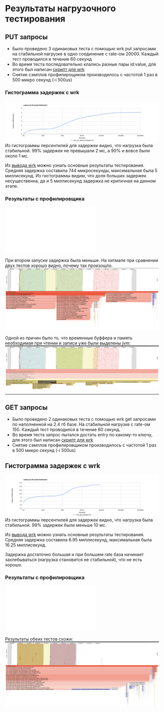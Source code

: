 # Результаты нагрузочного тестирования 
## PUT запросы
* Было проведено 3 одинаковых теста с помощью wrk put запросами на стабильной нагрузке в одно соединение с rate-ом 20000. Каждый тест проводился в течение 60 секунд
* Во время теста последовательно клались разные пары id:value, для этого был написан [скрипт для wrk](./wrk/put/put_script.lua)
* Снятие сэмплов профилирощиком производилось с частотой 1 раз в 500 микро секунд (-i 500us)

### Гистограмма задержек с wrk
![](./wrk/put/wrk_put_histogram.png)
Из гистограммы персентилей для задержек видно, что нагрузка была стабильной. 99% задержек не превышали 2 мс, а 90% и вовсе были около 1 мс. 

Из [вывода wrk](./wrk/put/wrk_put.txt) можно узнать основные результаты тестирования. Средняя задержка составила 744 микросекунды, максимальная была 5 миллисекунд. Из гистограммы видим, что доля больших задержек несущественна, да и 5 миллисекунд задержка не критичная на данном этапе.

### Результаты с профилировщика
![flamegraph put](./myserver_profile_put.html)

При втором запуске задержка была меньше. На хитмапе при сравнении двух тестов хорошо видно, почему так произошло. 
![](./img/profile_diff_put.png)

Одной из причин было то, что временные буффера и память необходимая при чтении и записи уже были выделены jvm:
![](./img/profile_diff_put_direct_temporary.png)

---

## GET запросы
* Было проведено 2 одинаковых теста с помощью wrk get запросами по наполненной на 2.4 гб базе. На стабильной нагрузке с rate-ом 150. Каждый тест проводился в течение 60 секунд.
* Во время теста запрос пытался достать entry по какому-то ключу, для этого был написан [скрипт для wrk](./wrk/get/get_script.lua)
* Снятие сэмплов профилировщиком производилось с частотой 1 раз в 500 микро секунд (-i 500us)

## Гистограмма задержек с wrk
![](./wrk/get/wrk_get_histogram.png)
Из гистограммы персентилей для задержек видно, что нагрузка была стабильной. 99% задержек были меньше 10 мс.

Из [вывода wrk](./wrk/get/wrk_get.txt) можно узнать основные результаты тестирования. Средняя задержка составила 6.95 миллисекунд, максимальная была 16.25 миллисекунд.

Задержка достаточно большая и при большем rate база начинает захлебываться (нагрузка становится не стабильной), что не есть хорошо.

### Результаты с профилировщика
![flamegraph get](./myserver_profile_get.html)

Результаты обеих тестов схожи:
![](./img/profile_get.png)